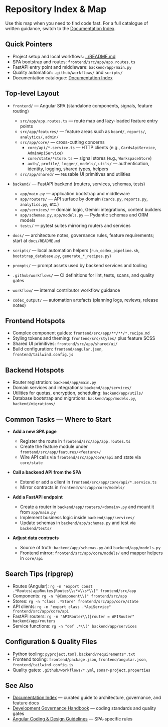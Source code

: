 # Repository Index & Map

Use this map when you need to find code fast. For a full catalogue of written guidance, switch to the [Documentation Index](README.md).

## Quick Pointers

- Project setup and local workflows: [../README.md](../README.md)
- SPA bootstrap and routes: `frontend/src/app/app.routes.ts`
- FastAPI entry point and middleware: `backend/app/main.py`
- Quality automation: `.github/workflows/` and `scripts/`
- Documentation catalogue: [Documentation Index](README.md)

## Top-level Layout

- `frontend/` — Angular SPA (standalone components, signals, feature routing)
  - `src/app/app.routes.ts` — route map and lazy-loaded feature entry points
  - `src/app/features/` — feature areas such as `board/`, `reports/`, `analytics/`, `admin/`
  - `src/app/core/` — cross-cutting concerns
    - `core/api/*.service.ts` — HTTP clients (e.g., `CardsApiService`, `AdminApiService`)
    - `core/state/*store.ts` — signal stores (e.g., `WorkspaceStore`)
    - `auth/`, `profile/`, `logger/`, `models/`, `utils/` — authentication, identity, logging, shared types, helpers
  - `src/app/shared/` — reusable UI primitives and utilities

- `backend/` — FastAPI backend (routers, services, schemas, tests)
  - `app/main.py` — application bootstrap and middleware
  - `app/routers/` — API surface by domain (`cards.py`, `reports.py`, `analytics.py`, etc.)
  - `app/services/` — domain logic, Gemini integrations, content builders
  - `app/schemas.py`, `app/models.py` — Pydantic schemas and ORM models
  - `tests/` — pytest suites mirroring routers and services

- `docs/` — architecture notes, governance rules, feature requirements; start at `docs/README.md`
- `scripts/` — local automation helpers (`run_codex_pipeline.sh`, `bootstrap_database.py`, `generate_*_recipes.py`)
- `prompts/` — prompt assets used by backend services and tooling
- `.github/workflows/` — CI definitions for lint, tests, scans, and quality gates
- `workflow/` — internal contributor workflow guidance
- `codex_output/` — automation artefacts (planning logs, reviews, release notes)

## Frontend Hotspots

- Complex component guides: `frontend/src/app/**/**/*.recipe.md`
- Styling tokens and theming: `frontend/src/styles/` plus feature SCSS
- Shared UI primitives: `frontend/src/app/shared/ui/`
- Build configuration: `frontend/angular.json`, `frontend/tailwind.config.js`

## Backend Hotspots

- Router registration: `backend/app/main.py`
- Domain services and integrations: `backend/app/services/`
- Utilities for quotas, encryption, scheduling: `backend/app/utils/`
- Database bootstrap and migrations: `backend/app/models.py`, `backend/migrations/`

## Common Tasks — Where to Start

- **Add a new SPA page**
  - Register the route in `frontend/src/app/app.routes.ts`
  - Create the feature module under `frontend/src/app/features/<feature>/`
  - Wire API calls via `frontend/src/app/core/api` and state via `core/state`

- **Call a backend API from the SPA**
  - Extend or add a client in `frontend/src/app/core/api/*.service.ts`
  - Mirror contracts in `frontend/src/app/core/models/`

- **Add a FastAPI endpoint**
  - Create a router in `backend/app/routers/<domain>.py` and mount it from `app/main.py`
  - Implement business logic inside `backend/app/services/`
  - Update schemas in `backend/app/schemas.py` and test via `backend/tests/`

- **Adjust data contracts**
  - Source of truth: `backend/app/schemas.py` and `backend/app/models.py`
  - Frontend mirror: `frontend/src/app/core/models/` and mapper helpers in `core/api`

## Search Tips (ripgrep)

- Routes (Angular): `rg -n "export const .*Routes|appRoutes|Routes\\s*=\\s*\\[" frontend/src/app`
- Components: `rg -n "@Component\\(" frontend/src/app`
- Stores: `rg -n "class .*Store" frontend/src/app/core/state`
- API clients: `rg -n "export class .*ApiService" frontend/src/app/core/api`
- FastAPI routers: `rg -n "APIRouter\\(|router = APIRouter" backend/app/routers`
- Service functions: `rg -n "def .*\\(" backend/app/services`

## Configuration & Quality Files

- Python tooling: `pyproject.toml`, `backend/requirements*.txt`
- Frontend tooling: `frontend/package.json`, `frontend/angular.json`, `frontend/tailwind.config.js`
- Quality gates: `.github/workflows/*.yml`, `sonar-project.properties`

## See Also

- [Documentation Index](README.md) — curated guide to architecture, governance, and feature docs
- [Development Governance Handbook](governance/development-governance-handbook.md) — coding standards and quality gates
- [Angular Coding & Design Guidelines](guidelines/angular-coding-guidelines.md) — SPA-specific rules
